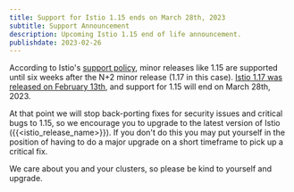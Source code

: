 ```yaml
---
title: Support for Istio 1.15 ends on March 28th, 2023
subtitle: Support Announcement
description: Upcoming Istio 1.15 end of life announcement.
publishdate: 2023-02-26
---
```


According to Istio's [support policy](/docs/releases/supported-releases#supported-releases/), minor releases like 1.15 are supported until six weeks after the N+2 minor release (1.17 in this case). [Istio 1.17 was released on February 13th](/news/releases/1.17.x/announcing-1.17/), and support for 1.15 will end on March 28th, 2023.

At that point we will stop back-porting fixes for security issues and critical bugs to 1.15, so we encourage you to upgrade to the latest version of Istio ({{<istio_release_name>}}). If you don't do this you may put yourself in the position of having to do a major upgrade on a short timeframe to pick up a critical fix.

We care about you and your clusters, so please be kind to yourself and upgrade.

